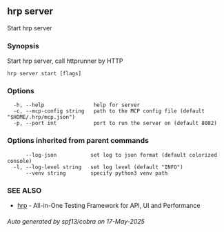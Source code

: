 ## hrp server

Start hrp server

### Synopsis

Start hrp server, call httprunner by HTTP

```
hrp server start [flags]
```

### Options

```
  -h, --help                help for server
  -c, --mcp-config string   path to the MCP config file (default "$HOME/.hrp/mcp.json")
  -p, --port int            port to run the server on (default 8082)
```

### Options inherited from parent commands

```
      --log-json           set log to json format (default colorized console)
  -l, --log-level string   set log level (default "INFO")
      --venv string        specify python3 venv path
```

### SEE ALSO

* [hrp](hrp.md)	 - All-in-One Testing Framework for API, UI and Performance

###### Auto generated by spf13/cobra on 17-May-2025
